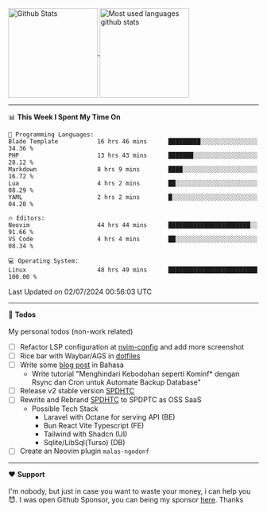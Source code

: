 <a href="https://github.com/anuraghazra/github-readme-stats">
  <img 
        height=180
        align="center" 
        src="https://github-readme-stats.vercel.app/api?username=rizkyilhampra&rank_icon=github&show_icons=true&theme=catppuccin_mocha&hide_border=true&include_all_commits=true&count_private=true&card_width=270" 
        alt="Github Stats" 
    />
</a>
<a href="https://github.com/anuraghazra/github-readme-stats">
  <img 
        height=180
        align="center" 
        src="https://github-readme-stats.vercel.app/api/top-langs/?username=rizkyilhampra&layout=compact&theme=catppuccin_mocha&hide_border=true&langs_count=8" 
        alt="Most used languages github stats" 
    />
</a>

---

<!--START_SECTION:waka-->
📊 **This Week I Spent My Time On** 

```text
💬 Programming Languages: 
Blade Template           16 hrs 46 mins      █████████░░░░░░░░░░░░░░░░   34.36 % 
PHP                      13 hrs 43 mins      ███████░░░░░░░░░░░░░░░░░░   28.12 % 
Markdown                 8 hrs 9 mins        ████░░░░░░░░░░░░░░░░░░░░░   16.72 % 
Lua                      4 hrs 2 mins        ██░░░░░░░░░░░░░░░░░░░░░░░   08.29 % 
YAML                     2 hrs 2 mins        █░░░░░░░░░░░░░░░░░░░░░░░░   04.20 % 

🔥 Editors: 
Neovim                   44 hrs 44 mins      ███████████████████████░░   91.66 % 
VS Code                  4 hrs 4 mins        ██░░░░░░░░░░░░░░░░░░░░░░░   08.34 % 

💻 Operating System: 
Linux                    48 hrs 49 mins      █████████████████████████   100.00 % 
```


 Last Updated on 02/07/2024 00:56:03 UTC
<!--END_SECTION:waka-->

---

📒 **Todos**
<br>
<br>
My personal todos (non-work related)
- [ ] Refactor LSP configuration at [nvim-config](https://github.com/rizkyilhampra/nvim-config) and add more screenshot
- [ ] Rice bar with Waybar/AGS in [dotfiles](https://github.com/rizkyilhampra/dotfilesv2)
- [ ] Write some [blog post](https://github.com/rizkyilhampra/rizkyilhampra.github.io) in Bahasa
  - Write tutorial "Menghindari Kebodohan seperti Kominf* dengan Rsync dan Cron untuk Automate Backup Database"
- [ ] Release v2 stable version [SPDHTC](https://github.com/rizkyilhampra/spdhtc)
- [ ] Rewrite and Rebrand [SPDHTC](https://github.com/rizkyilhampra/spdhtc) to SPDPTC as OSS SaaS 
  - Possible Tech Stack
      - Laravel with Octane for serving API (BE)
      - Bun React Vite Typescript (FE)
      - Tailwind with Shadcn (UI)
      - Sqlite/LibSql(Turso) (DB)
- [ ] Create an Neovim plugin `malas-ngodonf`

---

♥️  **Support**
<br>
<br>
I'm nobody, but just in case you want to waste your money, i can help you 😈. I was open Github Sponsor, you can being my sponsor [here](https://github.com/sponsors/rizkyilhampra). Thanks
